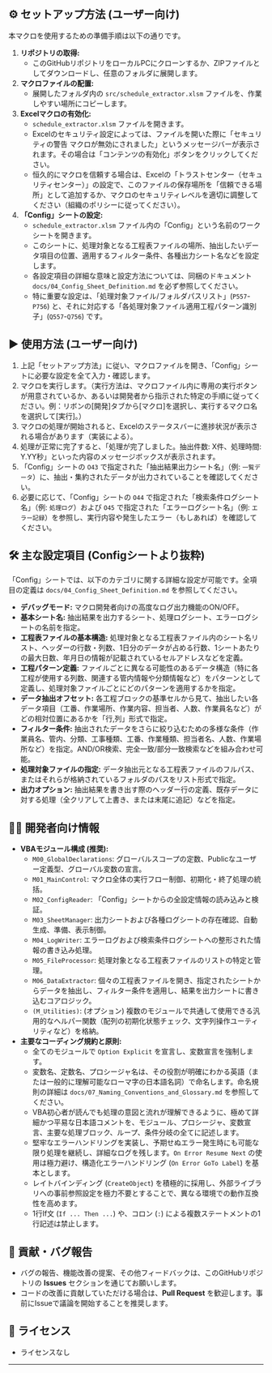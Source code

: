 
## ⚙️ セットアップ方法 (ユーザー向け)

本マクロを使用するための準備手順は以下の通りです。

1.  **リポジトリの取得:**
    *   このGitHubリポジトリをローカルPCにクローンするか、ZIPファイルとしてダウンロードし、任意のフォルダに展開します。
2.  **マクロファイルの配置:**
    *   展開したフォルダ内の `src/schedule_extractor.xlsm` ファイルを、作業しやすい場所にコピーします。
3.  **Excelマクロの有効化:**
    *   `schedule_extractor.xlsm` ファイルを開きます。
    *   Excelのセキュリティ設定によっては、ファイルを開いた際に「セキュリティの警告 マクロが無効にされました」というメッセージバーが表示されます。その場合は「コンテンツの有効化」ボタンをクリックしてください。
    *   恒久的にマクロを信頼する場合は、Excelの「トラストセンター（セキュリティセンター）」の設定で、このファイルの保存場所を「信頼できる場所」として追加するか、マクロのセキュリティレベルを適切に調整してください（組織のポリシーに従ってください）。
4.  **「Config」シートの設定:**
    *   `schedule_extractor.xlsm` ファイル内の「Config」という名前のワークシートを開きます。
    *   このシートに、処理対象となる工程表ファイルの場所、抽出したいデータ項目の位置、適用するフィルター条件、各種出力シート名などを設定します。
    *   各設定項目の詳細な意味と設定方法については、同梱のドキュメント `docs/04_Config_Sheet_Definition.md` を必ず参照してください。
    *   特に重要な設定は、「処理対象ファイル/フォルダパスリスト」(`P557`-`P756`) と、それに対応する「各処理対象ファイル適用工程パターン識別子」(`Q557`-`Q756`) です。

## ▶️ 使用方法 (ユーザー向け)

1.  上記「セットアップ方法」に従い、マクロファイルを開き、「Config」シートに必要な設定を全て入力・確認します。
2.  マクロを実行します。（実行方法は、マクロファイル内に専用の実行ボタンが用意されているか、あるいは開発者から指示された特定の手順に従ってください。例：リボンの[開発]タブから[マクロ]を選択し、実行するマクロ名を選択して[実行]。）
3.  マクロの処理が開始されると、Excelのステータスバーに進捗状況が表示される場合があります（実装による）。
4.  処理が正常に完了すると、「処理が完了しました。抽出件数: X件、処理時間: Y.YY秒」といった内容のメッセージボックスが表示されます。
5.  「Config」シートの `O43` で指定された「抽出結果出力シート名」（例: `一覧データ`）に、抽出・集約されたデータが出力されていることを確認してください。
6.  必要に応じて、「Config」シートの `O44` で指定された「検索条件ログシート名」（例: `処理ログ`）および `O45` で指定された「エラーログシート名」（例: `エラー記録`）を参照し、実行内容や発生したエラー（もしあれば）を確認してください。

## 🛠️ 主な設定項目 (Configシートより抜粋)

「Config」シートでは、以下のカテゴリに関する詳細な設定が可能です。全項目の定義は `docs/04_Config_Sheet_Definition.md` を参照してください。

*   **デバッグモード:** マクロ開発者向けの高度なログ出力機能のON/OFF。
*   **基本シート名:** 抽出結果を出力するシート、処理ログシート、エラーログシートの名前を指定。
*   **工程表ファイルの基本構造:** 処理対象となる工程表ファイル内のシート名リスト、ヘッダーの行数・列数、1日分のデータが占める行数、1シートあたりの最大日数、年月日の情報が記載されているセルアドレスなどを定義。
*   **工程パターン定義:** ファイルごとに異なる可能性のあるデータ構造（特に各工程が使用する列数、関連する管内情報や分類情報など）をパターンとして定義し、処理対象ファイルごとにどのパターンを適用するかを指定。
*   **データ抽出オフセット:** 各工程ブロックの基準セルから見て、抽出したい各データ項目（工番、作業場所、作業内容、担当者、人数、作業員名など）がどの相対位置にあるかを「行,列」形式で指定。
*   **フィルター条件:** 抽出されたデータをさらに絞り込むための多様な条件（作業員名、管内、分類、工事種類、工番、作業種類、担当者名、人数、作業場所など）を指定。AND/OR検索、完全一致/部分一致検索などを組み合わせ可能。
*   **処理対象ファイルの指定:** データ抽出元となる工程表ファイルのフルパス、またはそれらが格納されているフォルダのパスをリスト形式で指定。
*   **出力オプション:** 抽出結果を書き出す際のヘッダー行の定義、既存データに対する処理（全クリアして上書き、または末尾に追記）などを指定。

## 👨‍💻 開発者向け情報

*   **VBAモジュール構成 (推奨):**
    *   `M00_GlobalDeclarations`: グローバルスコープの定数、Publicなユーザー定義型、グローバル変数の宣言。
    *   `M01_MainControl`: マクロ全体の実行フロー制御、初期化・終了処理の統括。
    *   `M02_ConfigReader`: 「Config」シートからの全設定情報の読み込みと検証。
    *   `M03_SheetManager`: 出力シートおよび各種ログシートの存在確認、自動生成、準備、表示制御。
    *   `M04_LogWriter`: エラーログおよび検索条件ログシートへの整形された情報の書き込み処理。
    *   `M05_FileProcessor`: 処理対象となる工程表ファイルのリストの特定と管理。
    *   `M06_DataExtractor`: 個々の工程表ファイルを開き、指定されたシートからデータを抽出し、フィルター条件を適用し、結果を出力シートに書き込むコアロジック。
    *   `(M_Utilities)`: (オプション) 複数のモジュールで共通して使用できる汎用的なヘルパー関数（配列の初期化状態チェック、文字列操作ユーティリティなど）を格納。
*   **主要なコーディング規約と原則:**
    *   全てのモジュールで `Option Explicit` を宣言し、変数宣言を強制します。
    *   変数名、定数名、プロシージャ名は、その役割が明確にわかる英語（または一般的に理解可能なローマ字の日本語名詞）で命名します。命名規則の詳細は `docs/07_Naming_Conventions_and_Glossary.md` を参照してください。
    *   VBA初心者が読んでも処理の意図と流れが理解できるように、極めて詳細かつ平易な日本語コメントを、モジュール、プロシージャ、変数宣言、主要な処理ブロック、ループ、条件分岐の全てに記述します。
    *   堅牢なエラーハンドリングを実装し、予期せぬエラー発生時にも可能な限り処理を継続し、詳細なログを残します。`On Error Resume Next` の使用は極力避け、構造化エラーハンドリング (`On Error GoTo Label`) を基本とします。
    *   レイトバインディング (`CreateObject`) を積極的に採用し、外部ライブラリへの事前参照設定を極力不要とすることで、異なる環境での動作互換性を高めます。
    *   1行If文 (`If ... Then ...`) や、コロン (`:`) による複数ステートメントの1行記述は禁止します。

## 🤝 貢献・バグ報告

*   バグの報告、機能改善の提案、その他フィードバックは、このGitHubリポジトリの **Issues** セクションを通じてお願いします。
*   コードの改善に貢献していただける場合は、**Pull Request** を歓迎します。事前にIssueで議論を開始することを推奨します。

## 📝 ライセンス
*   ライセンスなし

---
